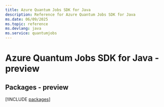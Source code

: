 ```yaml
---
title: Azure Quantum Jobs SDK for Java
description: Reference for Azure Quantum Jobs SDK for Java
ms.date: 06/09/2025
ms.topic: reference
ms.devlang: java
ms.service: quantumjobs
---
```

# Azure Quantum Jobs SDK for Java - preview
## Packages - preview
[!INCLUDE [packages](quantum-jobs-index.md)]